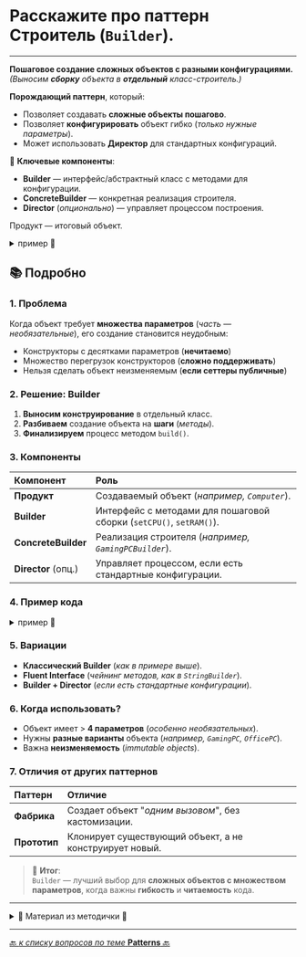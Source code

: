 # Расскажите про паттерн Строитель (`Builder`).

---
**Пошаговое создание сложных объектов с разными конфигурациями.**  
_(Выносим **сборку** объекта в **отдельный** класс-строитель.)_  

**Порождающий паттерн**, который:
* Позволяет создавать **сложные объекты пошагово**.
* Позволяет **конфигурировать** объект гибко (_только нужные параметры_).
* Может использовать **Директор** для стандартных конфигураций.

🔹 **Ключевые компоненты**:
* **Builder** — интерфейс/абстрактный класс с методами для конфигурации.
* **ConcreteBuilder** — конкретная реализация строителя.
* **Director** (_опционально_) — управляет процессом построения.

Продукт — итоговый объект.

<details>
        <summary>пример 🔽</summary>

```java
// Было (плохо):
new Computer("i9", 32, "SSD", true, false, "RTX3080"...);  

// Стало (Builder):
Computer gamingPC = new ComputerBuilder()  
    .setCPU("i9")  
    .setRAM(32)  
    .setGPU("RTX3080")  
    .build();  
```
</details>

## 📚 Подробно

### 1. Проблема
Когда объект требует **множества параметров** (_часть — необязательные_), 
его создание становится неудобным:
* Конструкторы с десятками параметров (**нечитаемо**)
* Множество перегрузок конструкторов (**сложно поддерживать**)
* Нельзя сделать объект неизменяемым (**если сеттеры публичные**)

### 2. Решение: Builder
1. **Выносим конструирование** в отдельный класс.
2. **Разбиваем** создание объекта на **шаги** (_методы_).
3. **Финализируем** процесс методом `build()`.

### 3. Компоненты

| Компонент           | 	Роль                                                                |
|:--------------------|:---------------------------------------------------------------------|
| **Продукт**         | 	Создаваемый объект (_например, `Computer`_).                        |
| **Builder**         | 	Интерфейс с методами для пошаговой сборки (`setCPU()`, `setRAM()`). |
| **ConcreteBuilder** | 	Реализация строителя (_например, `GamingPCBuilder`_).               |
| **Director** (опц.) | 	Управляет процессом, если есть стандартные конфигурации.            |

### 4. Пример кода
<details>
        <summary>пример 🔽</summary>

```java
class Computer {
    private String CPU;
    private int RAM;
    // + другие поля...

    // Приватный конструктор (только Builder может создавать)
    private Computer(Builder builder) {
        this.CPU = builder.CPU;
        this.RAM = builder.RAM;
    }

    // Статический Builder
    public static class Builder {
        private String CPU;
        private int RAM;

        public Builder setCPU(String CPU) {
            this.CPU = CPU;
            return this;  // Возвращаем this для чейнинга
        }

        public Builder setRAM(int RAM) {
            this.RAM = RAM;
            return this;
        }

        public Computer build() {
            return new Computer(this);
        }
    }
}

// Использование:
Computer pc = new Computer.Builder()
    .setCPU("i7")
    .setRAM(16)
    .build();
```

</details>

### 5. Вариации
* **Классический Builder** (_как в примере выше_).
* **Fluent Interface** (_чейнинг методов, как в `StringBuilder`_).
* **Builder + Director** (_если есть стандартные конфигурации_).

### 6. Когда использовать?
* Объект имеет > **4 параметров** (_особенно необязательных_).
* Нужны **разные варианты** объекта (_например, `GamingPC`, `OfficePC`_).
* Важна **неизменяемость** (_immutable objects_).

### 7. Отличия от других паттернов

| Паттерн      | 	Отличие                                                 |
|:-------------|:---------------------------------------------------------|
| **Фабрика**  | 	Создает объект "_одним вызовом_", без кастомизации.     |
| **Прототип** | 	Клонирует существующий объект, а не конструирует новый. |

> 🎯 **Итог**:   
> `Builder` — лучший выбор для **сложных объектов с множеством параметров**, 
> когда важны **гибкость** и **читаемость** кода.


---

<details>
        <summary>📝 Материал из методички 🔽</summary>

```text
Порождающий паттерн, который позволяет создавать сложные объекты пошагово. 
Строитель даёт возможность использовать один и тот же код строительства 
для получения разных представлений одного объекта.

Паттерн предлагает вынести конструирование объекта за пределы его собственного класса, 
поручив это дело отдельным объектам, называемым строителями.

Процесс конструирования объекта разбить на отдельные шаги (например, построитьСтены, вставитьДвери). 
Чтобы создать объект, вам нужно поочерёдно вызывать методы строителя. 
Причём не нужно запускать все шаги, а только те, что нужны 
для производства объекта определённой конфигурации.

Можно пойти дальше и выделить вызовы методов строителя в отдельный класс, называемый директором. 
В этом случае директор будет задавать порядок шагов строительства, а строитель — выполнять их.

+: Позволяет использовать один и тот же код для создания различных объектов. 
    Изолирует сложный код сборки объектов от его основной бизнес-логики.
- : Усложняет код программы из-за введения дополнительных классов.
```

</details>

---

[🔙 _к списку вопросов по теме_ **Patterns** 🔙](/ITM/ITM07_Patterns/patterns.md)
